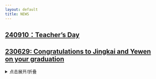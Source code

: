 ```yaml
---
layout: default
title: NEWS
---
```



## [240910：Teacher’s Day](/assets/news/240910.md)

## [230629: Congratulations to Jingkai and Yewen on your graduation](/assets/news/230629.md)

<details>
<summary>点击展开/折叠</summary>

这里是折叠内容。

你可以在这里放图片、文字、代码等。

</details>
